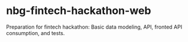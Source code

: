 # nbg-fintech-hackathon-web
Preparation for fintech hackathon: Basic data modeling, API, fronted API consumption, and tests. 
